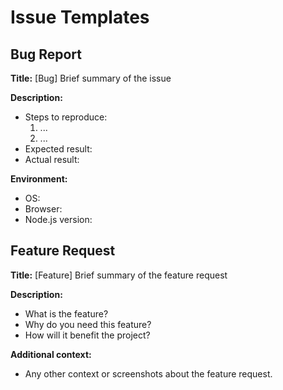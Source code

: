 # Issue Templates

## Bug Report

**Title:** [Bug] Brief summary of the issue

**Description:**

-   Steps to reproduce:
    1.  ...
    2.  ...
-   Expected result:
-   Actual result:

**Environment:**

-   OS:
-   Browser:
-   Node.js version:

## Feature Request

**Title:** [Feature] Brief summary of the feature request

**Description:**

-   What is the feature?
-   Why do you need this feature?
-   How will it benefit the project?

**Additional context:**

-   Any other context or screenshots about the feature request.